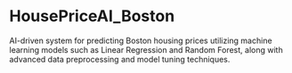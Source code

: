# HousePriceAI_Boston
AI-driven system for predicting Boston housing prices utilizing machine learning models such as Linear Regression and Random Forest, along with advanced data preprocessing and model tuning techniques.
